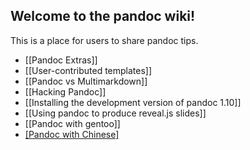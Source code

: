 ## Welcome to the pandoc wiki!

This is a place for users to share pandoc tips.

- [[Pandoc Extras]]
- [[User-contributed templates]]
- [[Pandoc vs Multimarkdown]]
- [[Hacking Pandoc]]
- [[Installing the development version of pandoc 1.10]]
- [[Using pandoc to produce reveal.js slides]]
- [[Pandoc with gentoo]]
- [[Pandoc with Chinese]](简体中文)